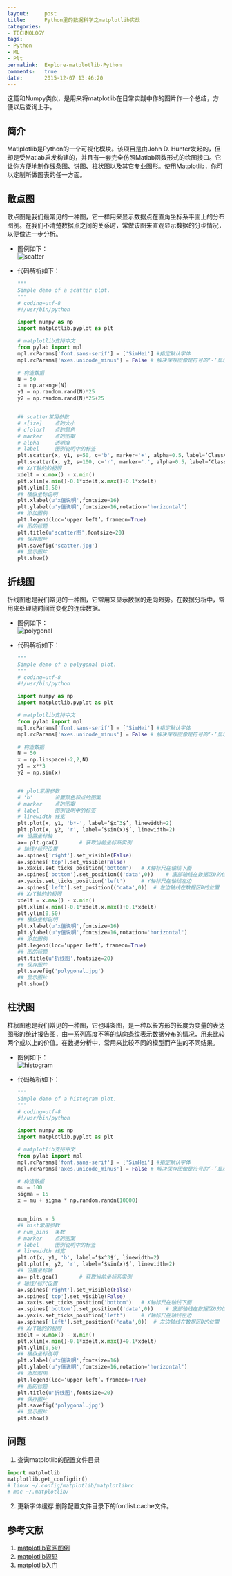 ```yaml
---
layout:		post
title:		Python里的数据科学之matplotlib实战
categories:
- TECHNOLOGY
tags:
- Python
- ML
- Plt
permalink:  Explore-matplotlib-Python
comments:	true
date:		2015-12-07 13:46:20
---
```

这篇和Numpy类似，是用来将matplotlib在日常实践中作的图片作一个总结，方便以后查询上手。
<!-- more -->


## 简介
Matlplotlib是Python的一个可视化模块。该项目是由John D. Hunter发起的，但却是受Matlab启发构建的，并且有一套完全仿照Matlab函数形式的绘图接口。它让你方便地制作线条图、饼图、柱状图以及其它专业图形。使用Matplotlib，你可以定制所做图表的任一方面。


## 散点图
散点图是我们最常见的一种图，它一样用来显示数据点在直角坐标系平面上的分布图例。在我们不清楚数据点之间的关系时，常做该图来直观显示数据的分步情况，以便做进一步分析。
* 图例如下：  
![scatter]({{site.baseurl}}/assets/images/scatter.jpg)

* 代码解析如下：

    ```py
    """
    Simple demo of a scatter plot.
    """
    # coding=utf-8
    #!/usr/bin/python

    import numpy as np
    import matplotlib.pyplot as plt

    # matplotlib支持中文
    from pylab import mpl
    mpl.rcParams['font.sans-serif'] = ['SimHei'] #指定默认字体
    mpl.rcParams['axes.unicode_minus'] = False # 解决保存图像是符号的‘-’显示为方块的问题

    # 构造数据
    N = 50
    x = np.arange(N)
    y1 = np.random.rand(N)*25
    y2 = np.random.rand(N)*25+25


    ## scatter常用参数
    # s[ize]    点的大小
    # c[olor]   点的颜色
    # marker    点的图案
    # alpha     透明度
    # label     图例说明中的标签
    plt.scatter(x, y1, s=50, c='b', marker='+', alpha=0.5，label=‘ClassA’)
    plt.scatter(x, y2, s=100, c='r', marker='.', alpha=0.5，label=‘ClassB’)
    ## X/Y轴的的极限
    xdelt = x.max() - x.min()
    plt.xlim(x.min()-0.1*xdelt,x.max()+0.1*xdelt)
    plt.ylim(0,50)
    ## 横纵坐标说明
    plt.xlabel(u'x值说明',fontsize=16)
    plt.ylabel(u'y值说明',fontsize=16,rotation='horizontal')
    ## 添加图例
    plt.legend(loc=‘upper left’，frameon=True)
    ## 图的标题
    plt.title(u'scatter图',fontsize=20)
    ## 保存图片
    plt.savefig('scatter.jpg')
    ## 显示图片
    plt.show()
    ```

## 折线图
折线图也是我们常见的一种图，它常用来显示数据的走向趋势。在数据分析中，常用来处理随时间而变化的连续数据。

* 图例如下：  
![polygonal]({{site.baseurl}}/assets/images/polygonal.jpg)

* 代码解析如下：

    ```py
    """
    Simple demo of a polygonal plot.
    """
    # coding=utf-8
    #!/usr/bin/python

    import numpy as np
    import matplotlib.pyplot as plt

    # matplotlib支持中文
    from pylab import mpl
    mpl.rcParams['font.sans-serif'] = ['SimHei'] #指定默认字体
    mpl.rcParams['axes.unicode_minus'] = False # 解决保存图像是符号的‘-’显示为方块的问题

    # 构造数据
    N = 50
    x = np.linspace(-2,2,N)
    y1 = x**3
    y2 = np.sin(x)


    ## plot常用参数
    # 'b'       设置颜色和点的图案
    # marker    点的图案
    # label     图例说明中的标签
    # linewidth 线宽
    plt.plot(x, y1, 'b*-', label=‘$x^3$’, linewidth=2)
    plt.plot(x, y2, 'r', label=‘$sin(x)$’, linewidth=2)
    ## 设置坐标轴
    ax= plt.gca()       # 获取当前坐标系实例
    # 轴线/标尺设置
    ax.spines['right'].set_visible(False)
    ax.spines['top'].set_visible(False)
    ax.xaxis.set_ticks_position('bottom')   # X轴标尺在轴线下面
    ax.spines['bottom'].set_position(('data',0))    # 底部轴线在数据区0的位置
    ax.yaxis.set_ticks_position('left')     # Y轴标尺在轴线左边
    ax.spines['left'].set_position(('data',0))  # 左边轴线在数据区0的位置
    ## X/Y轴的的极限
    xdelt = x.max() - x.min()
    plt.xlim(x.min()-0.1*xdelt,x.max()+0.1*xdelt)
    plt.ylim(0,50)
    ## 横纵坐标说明
    plt.xlabel(u'x值说明',fontsize=16)
    plt.ylabel(u'y值说明',fontsize=16,rotation='horizontal')
    ## 添加图例
    plt.legend(loc=‘upper left’，frameon=True)
    ## 图的标题
    plt.title(u'折线图',fontsize=20)
    ## 保存图片
    plt.savefig('polygonal.jpg')
    ## 显示图片
    plt.show()
    ```

## 柱状图
柱状图也是我们常见的一种图，它也叫条图，是一种以长方形的长度为变量的表达图形的统计报告图，由一系列高度不等的纵向条纹表示数据分布的情况，用来比较两个或以上的价值。在数据分析中，常用来比较不同的模型而产生的不同结果。

* 图例如下：  
![histogram]({{site.baseurl}}/assets/images/histogram.jpg)

* 代码解析如下：

    ```py
    """
    Simple demo of a histogram plot.
    """
    # coding=utf-8
    #!/usr/bin/python

    import numpy as np
    import matplotlib.pyplot as plt

    # matplotlib支持中文
    from pylab import mpl
    mpl.rcParams['font.sans-serif'] = ['SimHei'] #指定默认字体
    mpl.rcParams['axes.unicode_minus'] = False # 解决保存图像是符号的‘-’显示为方块的问题

    # 构造数据
    mu = 100
    sigma = 15
    x = mu + sigma * np.random.randn(10000)


    num_bins = 5
    ## hist常用参数
    # num_bins  条数
    # marker    点的图案
    # label     图例说明中的标签
    # linewidth 线宽
    plt.ot(x, y1, 'b', label=‘$x^3$’, linewidth=2)
    plt.plot(x, y2, 'r', label=‘$sin(x)$’, linewidth=2)
    ## 设置坐标轴
    ax= plt.gca()       # 获取当前坐标系实例
    # 轴线/标尺设置
    ax.spines['right'].set_visible(False)
    ax.spines['top'].set_visible(False)
    ax.xaxis.set_ticks_position('bottom')   # X轴标尺在轴线下面
    ax.spines['bottom'].set_position(('data',0))    # 底部轴线在数据区0的位置
    ax.yaxis.set_ticks_position('left')     # Y轴标尺在轴线左边
    ax.spines['left'].set_position(('data',0))  # 左边轴线在数据区0的位置
    ## X/Y轴的的极限
    xdelt = x.max() - x.min()
    plt.xlim(x.min()-0.1*xdelt,x.max()+0.1*xdelt)
    plt.ylim(0,50)
    ## 横纵坐标说明
    plt.xlabel(u'x值说明',fontsize=16)
    plt.ylabel(u'y值说明',fontsize=16,rotation='horizontal')
    ## 添加图例
    plt.legend(loc=‘upper left’，frameon=True)
    ## 图的标题
    plt.title(u'折线图',fontsize=20)
    ## 保存图片
    plt.savefig('polygonal.jpg')
    ## 显示图片
    plt.show()
    ```

## 问题
1. 查询matplotlib的配置文件目录
```python
import matplotlib
matplotlib.get_configdir()
# linux ~/.config/matplotlib/matplotlibrc
# mac ~/.matplotlib/
```

2. 更新字体缓存
删除配置文件目录下的fontlist.cache文件。




## 参考文献
1. [matplotlib官网图例][plt_org]
2. [matplotlib源码][plt_git]
3. [matplotlib入门][plt_tour]


[plt_org]: http://matplotlib.org
[plt_git]:  https://github.com/matplotlib
[plt_tour]: http://reverland.org/python/2012/09/07/matplotlib-tutorial/

